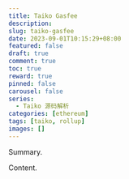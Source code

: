 ```yaml
---
title: Taiko Gasfee
description:
slug: taiko-gasfee
date: 2023-09-01T10:15:29+08:00
featured: false
draft: true
comment: true
toc: true
reward: true
pinned: false
carousel: false
series:
  - Taiko 源码解析
categories: [ethereum]
tags: [taiko, rollup]
images: []
---
```


Summary.

<!--more-->

Content.
